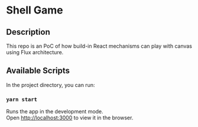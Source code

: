 # Shell Game

## Description

This repo is an PoC of how build-in React mechanisms can play with canvas using Flux architecture.

## Available Scripts

In the project directory, you can run:

### `yarn start`

Runs the app in the development mode.\
Open [http://localhost:3000](http://localhost:3000) to view it in the browser.
